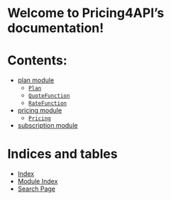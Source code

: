 <!-- Prueba documentation master file, created by
sphinx-quickstart on Sat Mar  2 10:47:05 2024.
You can adapt this file completely to your liking, but it should at least
contain the root `toctree` directive. -->

# Welcome to Pricing4API’s documentation!

# Contents:

* [plan module](plan.md)
  * [`Plan`](plan.md#Pricing4API.plan.Plan)
  * [`QuoteFunction`](plan.md#Pricing4API.plan.QuoteFunction)
  * [`RateFunction`](plan.md#Pricing4API.plan.RateFunction)
* [pricing module](pricing.md)
  * [`Pricing`](pricing.md#Pricing4API.pricing.Pricing)
* [subscription module](subscription.md)

# Indices and tables

* [Index](genindex.md)
* [Module Index](py-modindex.md)
* [Search Page](search.md)
